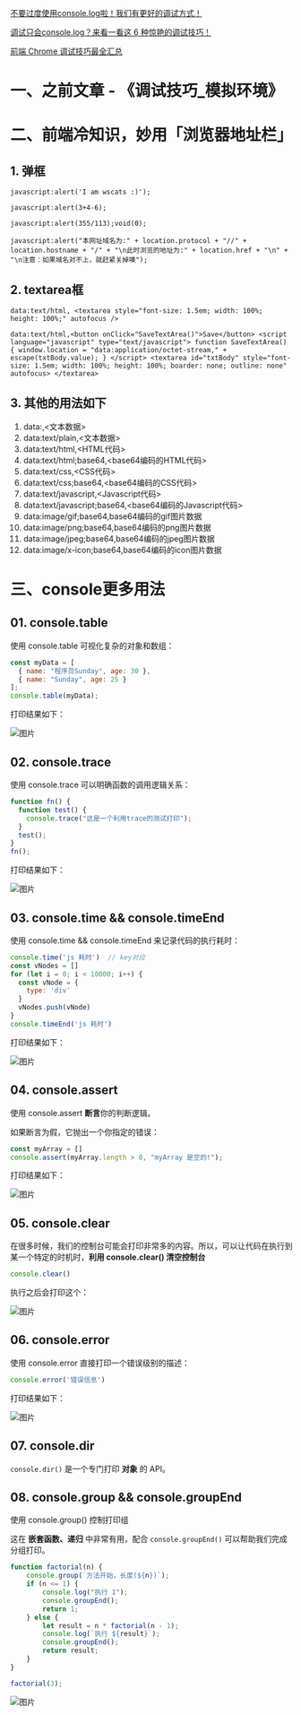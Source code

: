 [不要过度使用console.log啦！我们有更好的调试方式！](https://mp.weixin.qq.com/s/-Lg5KLMyP6CXItvrUEJx-w)

[调试只会console.log？来看一看这 6 种惊艳的调试技巧！](https://mp.weixin.qq.com/s?__biz=MzkxNjUxMDg4Ng==&mid=2247490819&idx=1&sn=99e50fcc55a590966fac3aa1543cb435&chksm=c14f9ccaf63815dc1637f9452bf2fcca2d031b516826fcda773739d7c7a8aa692b2edba6619c&token=760951566&lang=zh_CN&scene=21&key=daf9bdc5abc4e8d09c493e77f0d9ca09de41d688d7a18cada489aa30a3345e1caa169b0acb5612c96a3923464e5d901aef512e5dd42e74c68a0c9f87c47d21bcf01424c64b642321ff0ad32d4a198f67edb6ae8f20305651e24df47298f9444420314ea4eaffedd95547492d896c68315040f15f1cc14ad8bfd3e14370a02edf&ascene=0&uin=OTUyODY5NDIz&devicetype=iMac+Macmini8%2C1+OSX+OSX+13.2+build(22D49)&version=13070110&nettype=WIFI&countrycode=CN&fontScale=100&exportkey=n_ChQIAhIQmltlWKaeNbHqvZR2nHl1qxKCAgIE97dBBAEAAAAAALz7L8uQPW4AAAAOpnltbLcz9gKNyK89dVj0TO%2B7Hh8GkhB%2BLNj3zMf3kSahqaPSMz7A4Qz6s0sNkp60ZptQmzCPUU6T12LvZBTMd%2BSdzWfIqsCEfxNfPxa4f0aUfTzVFhpQKFlA61zuW7FDpdaBLr3GZwhcIhuv4vF4wtQkAgCxpVsIWFH2QCwCC5bVrj0dyGxQd%2BLlv9Ll2wpCCJV%2BmgROOlVOxsj8M1OK2KglQQ2HkTyr%2B7OX2HJy5fUhUknUEl%2FQAdJwo4C4K%2F2JCWlwTl11BHvC68OTOJ6EdLsWT4N28kCqdLPh0jgAZ8vMJdw7yCZBGH9lbw%3D%3D&acctmode=0&pass_ticket=jecZ4Ja37yvI2bIvairwS2ufAnH%2BwQpYkWoXMab%2FF10dNRQrjN6fJthH4TEaxpYA&wx_header=0&nwr_flag=1#wechat_redirect)

[前端 Chrome 调试技巧最全汇总](https://mp.weixin.qq.com/s?__biz=Mzg3MTYxNDQwMA==&mid=2247497160&idx=1&sn=ab478b35b35b8910bdbef6a95c9d08a1&chksm=cf20c396c63190cf1be6264132fc41da8ce1f20164492c9b9e3d7940840cfd3381f82c179800&scene=126&sessionid=1730266201&subscene=90&clicktime=1730266230&enterid=1730266230&ascene=3&devicetype=iOS16.2&version=1800352c&nettype=WIFI&abtest_cookie=AAACAA%3D%3D&lang=zh_CN&countrycode=CN&fontScale=100&exportkey=n_ChQIAhIQ3LCBcTDFS4vAK1Q9AIY0OxLfAQIE97dBBAEAAAAAAHdeECKiHdkAAAAOpnltbLcz9gKNyK89dVj0Va0zj1ILFgVt6qZ3%2BjtF1ap8wCRrG7czNJEjidhIRruYoqbVhBxzKGRPX8RMshoZ%2F7L%2BZWkwvUQ6c7DoOasibs6Ax9lf88%2FLd%2BYAOUf0LpuS90WsL07Yvkv2526VijQ01wH%2FPXB0Yu5a2paGKDFgYfpAKn%2FsQlgi9bs0Fvd4WY98AyHQ9VFsvsh8w1ug5KepNDSvXWlZYl8MyiHzpY3uHwdZufviEpDyrXKGDrltFAP2GSu4oMGeS7Y%3D&pass_ticket=unOX6t%2BvJzIKHaBRaW5Jf%2Fz9JxqhqZlpAZfUDBmhWKH8uUtaxwcFajn2w2lxD2Mn&wx_header=3&nwr_flag=1#wechat_redirect)



# 一、之前文章 - 《调试技巧_模拟环境》



# 二、前端冷知识，妙用「浏览器地址栏」

## 1. 弹框

```
javascript:alert('I am wscats :)');

javascript:alert(3+4-6);

javascript:alert(355/113);void(0);

javascript:alert("本网址域名为:" + location.protocol + "//" + location.hostname + "/" + "\n此时浏览的地址为:" + location.href + "\n" + "\n注意：如果域名对不上，就赶紧关掉噢");
```



## 2. textarea框

```
data:text/html, <textarea style="font-size: 1.5em; width: 100%; height: 100%;" autofocus />

data:text/html,<button onClick="SaveTextArea()">Save</button> <script language="javascript" type="text/javascript"> function SaveTextArea() { window.location = "data:application/octet-stream," + escape(txtBody.value); } </script> <textarea id="txtBody" style="font-size: 1.5em; width: 100%; height: 100%; boarder: none; outline: none" autofocus> </textarea>
```



## 3. 其他的用法如下

1. data:,<文本数据>
2. data:text/plain,<文本数据>
3. data:text/html,<HTML代码>
4. data:text/html;base64,<base64编码的HTML代码>
5. data:text/css,<CSS代码>
6. data:text/css;base64,<base64编码的CSS代码>
7. data:text/javascript,<Javascript代码>
8. data:text/javascript;base64,<base64编码的Javascript代码>
9. data:image/gif;base64,base64编码的gif图片数据
10. data:image/png;base64,base64编码的png图片数据
11. data:image/jpeg;base64,base64编码的jpeg图片数据
12. data:image/x-icon;base64,base64编码的icon图片数据





# 三、console更多用法

## **01. console.table**

使用 console.table 可视化复杂的对象和数组：

```js
const myData = [
  { name: "程序员Sunday", age: 30 },
  { name: "Sunday", age: 25 }
];
console.table(myData);
```

打印结果如下：

![图片](images/001.webp)

## **02. console.trace**

使用 console.trace 可以明确函数的调用逻辑关系：

```js
function fn() {
  function test() {
    console.trace("这是一个利用trace的测试打印"); 
  }
  test();
}
fn();
```

打印结果如下：

![图片](images/002.webp)

## **03. console.time && console.timeEnd**

使用 console.time && console.timeEnd 来记录代码的执行耗时：

```js
console.time('js 耗时')  // key对应
const vNodes = []
for (let i = 0; i < 10000; i++) {
  const vNode = {
    type: 'div'
  }
  vNodes.push(vNode)
}
console.timeEnd('js 耗时')
```

打印结果如下：

![图片](images/003.webp)

## **04. console.assert**

使用 console.assert **断言**你的判断逻辑。

如果断言为假，它抛出一个你指定的错误：

```js
const myArray = []
console.assert(myArray.length > 0, "myArray 是空的!");
```

打印结果如下：

![图片](images/004.webp)

## **05. console.clear**

在很多时候，我们的控制台可能会打印非常多的内容。所以，可以让代码在执行到某一个特定的时机时，**利用 console.clear() 清空控制台**

```js
console.clear()
```

执行之后会打印这个：

![图片](images/005.webp)

## **06. console.error**

使用 console.error 直接打印一个错误级别的描述：

```js
console.error('错误信息')
```

打印结果如下：

![图片](images/006.webp)



## 07. console.dir

`console.dir()` 是一个专门打印 **对象** 的 API。



## 08. console.group && console.groupEnd

使用 console.group() 控制打印组

这在 **嵌套函数、递归** 中非常有用，配合 `console.groupEnd()` 可以帮助我们完成分组打印。

```js
function factorial(n) {
    console.group(`方法开始，长度(${n})`);
    if (n <= 1) {
        console.log("执行 1");
        console.groupEnd();
        return 1;
    } else {
        let result = n * factorial(n - 1);
        console.log(`执行 ${result}`);
        console.groupEnd();
        return result;
    }
}

factorial(3);
```

![图片](images/007.webp)
























